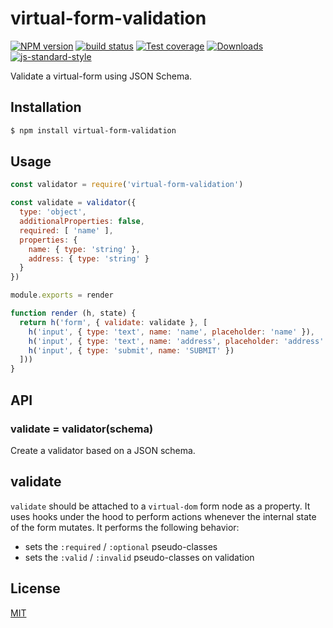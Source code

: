 # virtual-form-validation
[![NPM version][npm-image]][npm-url]
[![build status][travis-image]][travis-url]
[![Test coverage][codecov-image]][codecov-url]
[![Downloads][downloads-image]][downloads-url]
[![js-standard-style][standard-image]][standard-url]

Validate a virtual-form using JSON Schema.

## Installation
```sh
$ npm install virtual-form-validation
```

## Usage
```js
const validator = require('virtual-form-validation')

const validate = validator({
  type: 'object',
  additionalProperties: false,
  required: [ 'name' ],
  properties: {
    name: { type: 'string' },
    address: { type: 'string' }
  }
})

module.exports = render

function render (h, state) {
  return h('form', { validate: validate }, [
    h('input', { type: 'text', name: 'name', placeholder: 'name' }),
    h('input', { type: 'text', name: 'address', placeholder: 'address' }),
    h('input', { type: 'submit', name: 'SUBMIT' })
  ]))
}
```

## API
### validate = validator(schema)
Create a validator based on a JSON schema.

## validate
`validate` should be attached to a `virtual-dom` form node as a property. It
uses hooks under the hood to perform actions whenever the internal state of the
form mutates. It performs the following behavior:

- sets the `:required` / `:optional` pseudo-classes
- sets the `:valid` / `:invalid` pseudo-classes on validation

## License
[MIT](https://tldrlegal.com/license/mit-license)

[npm-image]: https://img.shields.io/npm/v/virtual-form-validation.svg?style=flat-square
[npm-url]: https://npmjs.org/package/virtual-form-validation
[travis-image]: https://img.shields.io/travis/yoshuawuyts/virtual-form-validation/master.svg?style=flat-square
[travis-url]: https://travis-ci.org/yoshuawuyts/virtual-form-validation
[codecov-image]: https://img.shields.io/codecov/c/github/yoshuawuyts/virtual-form-validation/master.svg?style=flat-square
[codecov-url]: https://codecov.io/github/yoshuawuyts/virtual-form-validation
[downloads-image]: http://img.shields.io/npm/dm/virtual-form-validation.svg?style=flat-square
[downloads-url]: https://npmjs.org/package/virtual-form-validation
[standard-image]: https://img.shields.io/badge/code%20style-standard-brightgreen.svg?style=flat-square
[standard-url]: https://github.com/feross/standard
